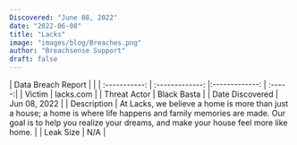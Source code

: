 ```yaml
---
Discovered: "June 08, 2022"
date: "2022-06-08"
title: "Lacks"
image: "images/blog/Breaches.png"
author: "Breachsense Support"
draft: false
---
```


| Data Breach Report         |              | 
| :-----------: | :-------------:   |:-------------:    | :-----:|
| Victim    | lacks.com      | 
| Threat Actor    | Black Basta      | 
| Date Discovered    | Jun 08, 2022      | 
| Description    | At Lacks, we believe a home is more than just a house; a home is where life happens and family memories are made. Our goal is to help you realize your dreams, and make your house feel more like home.       | 
| Leak Size    | N/A      | 


